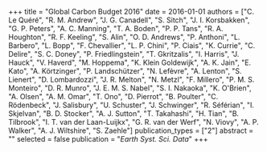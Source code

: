 +++
title = "Global Carbon Budget 2016"
date = 2016-01-01
authors = ["C. Le Quéré", "R. M. Andrew", "J. G. Canadell", "S. Sitch", "J. I. Korsbakken", "G. P. Peters", "A. C. Manning", "T. A. Boden", "P. P. Tans", "R. A. Houghton", "R. F. Keeling", "S. Alin", "O. D. Andrews", "P. Anthoni", "L. Barbero", "L. Bopp", "F. Chevallier", "L. P. Chini", "P. Ciais", "K. Currie", "C. Delire", "S. C. Doney", "P. Friedlingstein", "T. Gkritzalis", "I. Harris", "J. Hauck", "V. Haverd", "M. Hoppema", "K. Klein Goldewijk", "A. K. Jain", "E. Kato", "A. Körtzinger", "P. Landschützer", "N. Lefèvre", "A. Lenton", "S. Lienert", "D. Lombardozzi", "J. R. Melton", "N. Metzl", "F. Millero", "P. M. S. Monteiro", "D. R. Munro", "J. E. M. S. Nabel", "S. I. Nakaoka", "K. O'Brien", "A. Olsen", "A. M. Omar", "T. Ono", "D. Pierrot", "B. Poulter", "C. Rödenbeck", "J. Salisbury", "U. Schuster", "J. Schwinger", "R. Séférian", "I. Skjelvan", "B. D. Stocker", "A. J. Sutton", "T. Takahashi", "H. Tian", "B. Tilbrook", "I. T. van der Laan-Luijkx", "G. R. van der Werf", "N. Viovy", "A. P. Walker", "A. J. Wiltshire", "S. Zaehle"]
publication_types = ["2"]
abstract = ""
selected = false
publication = "*Earth Syst. Sci. Data*"
+++

